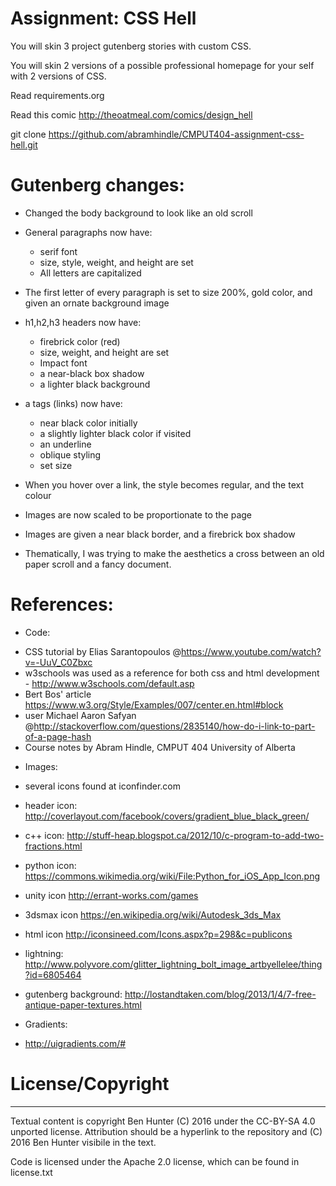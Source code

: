 Assignment: CSS Hell
====================

You will skin 3 project gutenberg stories with custom CSS.

You will skin 2 versions of a possible professional homepage for your
self with 2 versions of CSS.

Read requirements.org

Read this comic http://theoatmeal.com/comics/design_hell

git clone https://github.com/abramhindle/CMPUT404-assignment-css-hell.git

Gutenberg changes:
====================
 * Changed the body background to look like an old scroll

 * General paragraphs now have:
    - serif font
    - size, style, weight, and height are set
    - All letters are capitalized

 * The first letter of every paragraph is set to size 200%, gold color, and given an ornate background image

 * h1,h2,h3 headers now have:
    - firebrick color (red)
    - size, weight, and height are set
    - Impact font
    - a near-black box shadow
    - a lighter black background

 * a tags (links) now have:
    - near black color initially
    - a slightly lighter black color if visited
    - an underline
    - oblique styling
    - set size
 
 * When you hover over a link, the style becomes regular, and the text colour 

 * Images are now scaled to be proportionate to the page
 * Images are given a near black border, and a firebrick box shadow

 * Thematically, I was trying to make the aesthetics a cross between an old paper scroll and a fancy document.

References:
====================

* Code:
 - CSS tutorial by Elias Sarantopoulos @https://www.youtube.com/watch?v=-UuV_C0Zbxc
 - w3schools was used as a reference for both css and html development - http://www.w3schools.com/default.asp
 - Bert Bos' article https://www.w3.org/Style/Examples/007/center.en.html#block
 - user Michael Aaron Safyan @http://stackoverflow.com/questions/2835140/how-do-i-link-to-part-of-a-page-hash
 - Course notes by Abram Hindle, CMPUT 404 University of Alberta

* Images:
 - several icons found at iconfinder.com
 - header icon:  http://coverlayout.com/facebook/covers/gradient_blue_black_green/
 - c++ icon:     http://stuff-heap.blogspot.ca/2012/10/c-program-to-add-two-fractions.html
 - python icon:  https://commons.wikimedia.org/wiki/File:Python_for_iOS_App_Icon.png
 - unity icon    http://errant-works.com/games
 - 3dsmax icon   https://en.wikipedia.org/wiki/Autodesk_3ds_Max
 - html icon	 http://iconsineed.com/Icons.aspx?p=298&c=publicons
 - lightning:    http://www.polyvore.com/glitter_lightning_bolt_image_artbyellelee/thing?id=6805464

 - gutenberg background: http://lostandtaken.com/blog/2013/1/4/7-free-antique-paper-textures.html

* Gradients:
 - http://uigradients.com/#


License/Copyright
=================

----------------------------------------

Textual content is copyright Ben Hunter (C) 2016 under the CC-BY-SA
4.0 unported license. Attribution should be a hyperlink to the
repository and (C) 2016 Ben Hunter visibile in the text.

Code is licensed under the Apache 2.0 license, which can be found in license.txt


